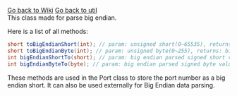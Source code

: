 [Go back to Wiki](/wiki.md)
[Go back to util](/util/util.md)
<br>
This class made for parse big endian.

Here is a list of all methods:
```java
short toBigEndianShort(int); // param: unsigned short(0~65535), returns: big endian parsed signed short value(-32768~32767)
short toBigEndianByte(int); // param: unsigned byte(0~255), returns: big endian parsed signed byte value(-128~127)
int bigEndianShortTo(short); // param: big endian parsed signed short value(-32768~32767), returns: unsigned short
int bigEndianByteTo(byte); // param: big endian parsed signed byte value(-32768~32767), returns: unsigned byte
```
These methods are used in the Port class to store the port number as a big endian short.
It can also be used externally for Big Endian data parsing.

